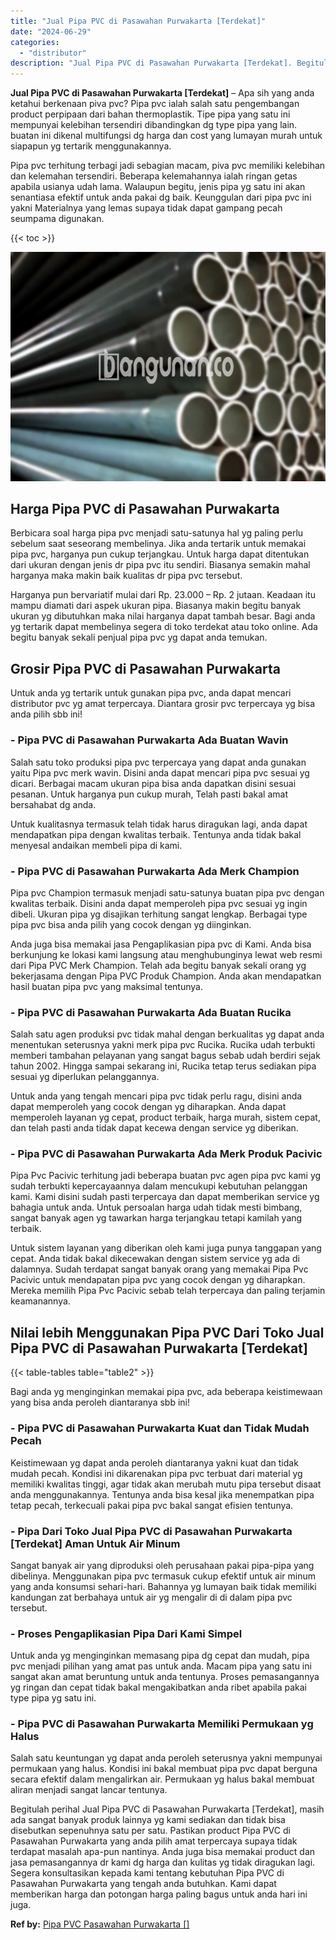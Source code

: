```yaml
---
title: "Jual Pipa PVC di Pasawahan Purwakarta [Terdekat]"
date: "2024-06-29"
categories: 
  - "distributor"
description: "Jual Pipa PVC di Pasawahan Purwakarta [Terdekat]. Begitulah perihal Jual Pipa PVC di Pasawahan Purwakarta [Terdekat], masih ada sangat banyak produk lainny..."
---
```


**Jual Pipa PVC di Pasawahan Purwakarta \[Terdekat\]** – Apa sih yang anda ketahui berkenaan piva pvc? Pipa pvc ialah salah satu pengembangan product perpipaan dari bahan thermoplastik. Tipe pipa yang satu ini mempunyai kelebihan tersendiri dibandingkan dg type pipa yang lain. buatan ini dikenal multifungsi dg harga dan cost yang lumayan murah untuk siapapun yg tertarik menggunakannya.

Pipa pvc terhitung terbagi jadi sebagian macam, piva pvc memiliki kelebihan dan kelemahan tersendiri. Beberapa kelemahannya ialah ringan getas apabila usianya udah lama. Walaupun begitu, jenis pipa yg satu ini akan senantiasa efektif untuk anda pakai dg baik. Keunggulan dari pipa pvc ini yakni Materialnya yang lemas supaya tidak dapat gampang pecah seumpama digunakan.

{{< toc >}}

![Jual Pipa PVC di Pasawahan Purwakarta [Terdekat]](/images/jaul-pipa-pvc-37.png)

## Harga Pipa PVC di Pasawahan Purwakarta

Berbicara soal harga pipa pvc menjadi satu-satunya hal yg paling perlu sebelum saat seseorang membelinya. Jika anda tertarik untuk memakai pipa pvc, harganya pun cukup terjangkau. Untuk harga dapat ditentukan dari ukuran dengan jenis dr pipa pvc itu sendiri. Biasanya semakin mahal harganya maka makin baik kualitas dr pipa pvc tersebut.

Harganya pun bervariatif mulai dari Rp. 23.000 – Rp. 2 jutaan. Keadaan itu mampu diamati dari aspek ukuran pipa. Biasanya makin begitu banyak ukuran yg dibutuhkan maka nilai harganya dapat tambah besar. Bagi anda yg tertarik dapat membelinya segera di toko terdekat atau toko online. Ada begitu banyak sekali penjual pipa pvc yg dapat anda temukan.

## Grosir Pipa PVC di Pasawahan Purwakarta

Untuk anda yg tertarik untuk gunakan pipa pvc, anda dapat mencari distributor pvc yg amat terpercaya. Diantara grosir pvc terpercaya yg bisa anda pilih sbb ini!

### \- Pipa PVC di Pasawahan Purwakarta Ada Buatan Wavin

Salah satu toko produksi pipa pvc terpercaya yang dapat anda gunakan yaitu Pipa pvc merk wavin. Disini anda dapat mencari pipa pvc sesuai yg dicari. Berbagai macam ukuran pipa bisa anda dapatkan disini sesuai pesanan. Untuk harganya pun cukup murah, Telah pasti bakal amat bersahabat dg anda.

Untuk kualitasnya termasuk telah tidak harus diragukan lagi, anda dapat mendapatkan pipa dengan kwalitas terbaik. Tentunya anda tidak bakal menyesal andaikan membeli pipa di kami.

### \- Pipa PVC di Pasawahan Purwakarta Ada Merk Champion

Pipa pvc Champion termasuk menjadi satu-satunya buatan pipa pvc dengan kwalitas terbaik. Disini anda dapat memperoleh pipa pvc sesuai yg ingin dibeli. Ukuran pipa yg disajikan terhitung sangat lengkap. Berbagai type pipa pvc bisa anda pilih yang cocok dengan yg diinginkan.

Anda juga bisa memakai jasa Pengaplikasian pipa pvc di Kami. Anda bisa berkunjung ke lokasi kami langsung atau menghubunginya lewat web resmi dari Pipa PVC Merk Champion. Telah ada begitu banyak sekali orang yg bekerjasama dengan Pipa PVC Produk Champion. Anda akan mendapatkan hasil buatan pipa pvc yang maksimal tentunya.

### \- Pipa PVC di Pasawahan Purwakarta Ada Buatan Rucika

Salah satu agen produksi pvc tidak mahal dengan berkualitas yg dapat anda menentukan seterusnya yakni merk pipa pvc Rucika. Rucika udah terbukti memberi tambahan pelayanan yang sangat bagus sebab udah berdiri sejak tahun 2002. Hingga sampai sekarang ini, Rucika tetap terus sediakan pipa sesuai yg diperlukan pelanggannya.

Untuk anda yang tengah mencari pipa pvc tidak perlu ragu, disini anda dapat memperoleh yang cocok dengan yg diharapkan. Anda dapat memperoleh layanan yg cepat, product terbaik, harga murah, sistem cepat, dan telah pasti anda tidak dapat kecewa dengan service yg diberikan.

### \- Pipa PVC di Pasawahan Purwakarta Ada Merk Produk Pacivic

Pipa Pvc Pacivic terhitung jadi beberapa buatan pvc agen pipa pvc kami yg sudah terbukti kepercayaannya dalam mencukupi kebutuhan pelanggan kami. Kami disini sudah pasti terpercaya dan dapat memberikan service yg bahagia untuk anda. Untuk persoalan harga udah tidak mesti bimbang, sangat banyak agen yg tawarkan harga terjangkau tetapi kamilah yang terbaik.

Untuk sistem layanan yang diberikan oleh kami juga punya tanggapan yang cepat. Anda tidak bakal dikecewakan dengan sistem service yg ada di dalamnya. Sudah terdapat sangat banyak orang yang memakai Pipa Pvc Pacivic untuk mendapatan pipa pvc yang cocok dengan yg diharapkan. Mereka memilih Pipa Pvc Pacivic sebab telah terpercaya dan paling terjamin keamanannya.

## Nilai lebih Menggunakan Pipa PVC Dari Toko Jual Pipa PVC di Pasawahan Purwakarta \[Terdekat\]

{{< table-tables table="table2" >}}

Bagi anda yg menginginkan memakai pipa pvc, ada beberapa keistimewaan yang bisa anda peroleh diantaranya sbb ini!

### \- Pipa PVC di Pasawahan Purwakarta Kuat dan Tidak Mudah Pecah

Keistimewaan yg dapat anda peroleh diantaranya yakni kuat dan tidak mudah pecah. Kondisi ini dikarenakan pipa pvc terbuat dari material yg memiliki kwalitas tinggi, agar tidak akan merubah mutu pipa tersebut disaat anda menggunakannya. Tentunya anda bisa kesal jika menempatkan pipa tetap pecah, terkecuali pakai pipa pvc bakal sangat efisien tentunya.

### \- Pipa Dari Toko Jual Pipa PVC di Pasawahan Purwakarta \[Terdekat\] Aman Untuk Air Minum

Sangat banyak air yang diproduksi oleh perusahaan pakai pipa-pipa yang dibelinya. Menggunakan pipa pvc termasuk cukup efektif untuk air minum yang anda konsumsi sehari-hari. Bahannya yg lumayan baik tidak memiliki kandungan zat berbahaya untuk air yg mengalir di di dalam pipa pvc tersebut.

### \- Proses Pengaplikasian Pipa Dari Kami Simpel

Untuk anda yg menginginkan memasang pipa dg cepat dan mudah, pipa pvc menjadi pilihan yang amat pas untuk anda. Macam pipa yang satu ini sangat akan amat beruntung untuk anda tentunya. Proses pemasangannya yg ringan dan cepat tidak bakal mengakibatkan anda ribet apabila pakai type pipa yg satu ini.

### \- Pipa PVC di Pasawahan Purwakarta Memiliki Permukaan yg Halus

Salah satu keuntungan yg dapat anda peroleh seterusnya yakni mempunyai permukaan yang halus. Kondisi ini bakal membuat pipa pvc dapat berguna secara efektif dalam mengalirkan air. Permukaan yg halus bakal membuat aliran menjadi sangat lancar tentunya.

Begitulah perihal Jual Pipa PVC di Pasawahan Purwakarta \[Terdekat\], masih ada sangat banyak produk lainnya yg kami sediakan dan tidak bisa disebutkan sepenuhnya satu per satu. Pastikan product Pipa PVC di Pasawahan Purwakarta yang anda pilih amat terpercaya supaya tidak terdapat masalah apa-pun nantinya. Anda juga bisa memakai product dan jasa pemasangannya dr kami dg harga dan kulitas yg tidak diragukan lagi. Segera konsultasikan kepada kami tentang kebutuhan Pipa PVC di Pasawahan Purwakarta yang tengah anda butuhkan. Kami dapat memberikan harga dan potongan harga paling bagus untuk anda hari ini juga.

**Ref by:** [Pipa PVC Pasawahan Purwakarta []](https://id.wikipedia.org/wiki/Pipa)
